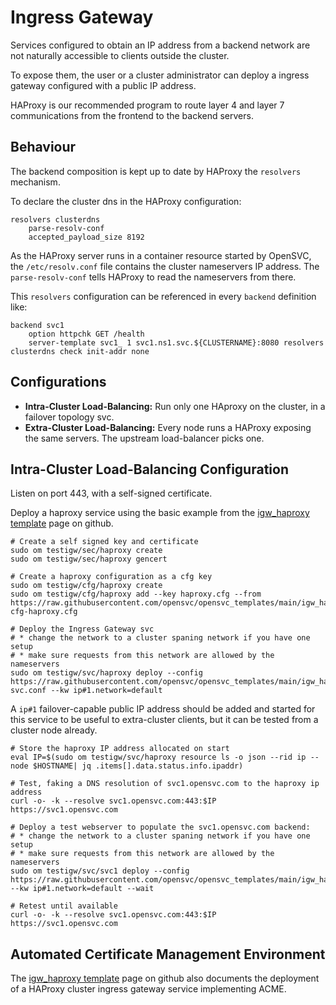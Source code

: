 # Ingress Gateway

Services configured to obtain an IP address from a backend network are not naturally accessible to clients outside the cluster.

To expose them, the user or a cluster administrator can deploy a ingress gateway configured with a public IP address.

HAProxy is our recommended program to route layer 4 and layer 7 communications from the frontend to the backend servers.

## Behaviour

The backend composition is kept up to date by HAProxy the `resolvers` mechanism.

To declare the cluster dns in the HAProxy configuration:

    resolvers clusterdns
        parse-resolv-conf
        accepted_payload_size 8192

As the HAProxy server runs in a container resource started by OpenSVC, the `/etc/resolv.conf` file contains the cluster nameservers IP address.
The `parse-resolv-conf` tells HAProxy to read the nameservers from there.

This `resolvers` configuration can be referenced in every `backend` definition like:

    backend svc1
        option httpchk GET /health
        server-template svc1_ 1 svc1.ns1.svc.${CLUSTERNAME}:8080 resolvers clusterdns check init-addr none

## Configurations

* **Intra-Cluster Load-Balancing:** Run only one HAproxy on the cluster, in a failover topology svc.
* **Extra-Cluster Load-Balancing:** Every node runs a HAProxy exposing the same servers. The upstream load-balancer picks one.

## Intra-Cluster Load-Balancing Configuration

Listen on port 443, with a self-signed certificate.

Deploy a haproxy service using the basic example from the [igw_haproxy template](https://github.com/opensvc/opensvc_templates/tree/main/igw_haproxy) page on github.

    # Create a self signed key and certificate
    sudo om testigw/sec/haproxy create
    sudo om testigw/sec/haproxy gencert

    # Create a haproxy configuration as a cfg key
    sudo om testigw/cfg/haproxy create
    sudo om testigw/cfg/haproxy add --key haproxy.cfg --from https://raw.githubusercontent.com/opensvc/opensvc_templates/main/igw_haproxy/basic-cfg-haproxy.cfg

    # Deploy the Ingress Gateway svc
    # * change the network to a cluster spaning network if you have one setup
    # * make sure requests from this network are allowed by the nameservers
    sudo om testigw/svc/haproxy deploy --config https://raw.githubusercontent.com/opensvc/opensvc_templates/main/igw_haproxy/basic-svc.conf --kw ip#1.network=default

A `ip#1` failover-capable public IP address should be added and started for this service to be useful to extra-cluster clients, but it can be tested from a cluster node already.

    # Store the haproxy IP address allocated on start
    eval IP=$(sudo om testigw/svc/haproxy resource ls -o json --rid ip --node $HOSTNAME| jq .items[].data.status.info.ipaddr)

    # Test, faking a DNS resolution of svc1.opensvc.com to the haproxy ip address
    curl -o- -k --resolve svc1.opensvc.com:443:$IP https://svc1.opensvc.com

    # Deploy a test webserver to populate the svc1.opensvc.com backend:
    # * change the network to a cluster spaning network if you have one setup
    # * make sure requests from this network are allowed by the nameservers
    sudo om testigw/svc/svc1 deploy --config https://raw.githubusercontent.com/opensvc/opensvc_templates/main/igw_haproxy/nginx.conf --kw ip#1.network=default --wait

    # Retest until available
    curl -o- -k --resolve svc1.opensvc.com:443:$IP https://svc1.opensvc.com

## Automated Certificate Management Environment

The [igw_haproxy template](https://github.com/opensvc/opensvc_templates/tree/main/igw_haproxy) page on github also documents the deployment of a HAProxy cluster ingress gateway service implementing ACME.
